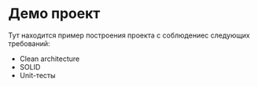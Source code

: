 # Демо проект

Тут находится пример построения проекта с соблюдениес следующих требований:
- Clean architecture
- SOLID
- Unit-тесты

